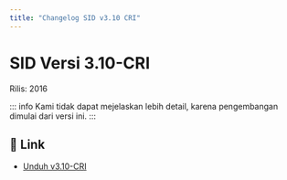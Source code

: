 ```yaml
---
title: "Changelog SID v3.10 CRI"
---
```


# SID Versi 3.10-CRI

Rilis: 2016

::: info
Kami tidak dapat mejelaskan lebih detail, karena pengembangan dimulai dari versi ini.
:::

## :link: Link
- [Unduh v3.10-CRI](https://github.com/ataslangit/sistem-informasi-desa/releases/v3.10-CRI)
